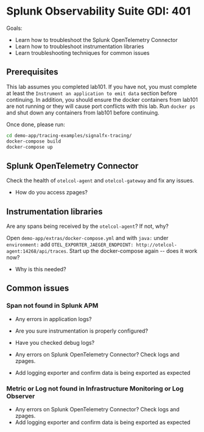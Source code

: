 # Splunk Observability Suite GDI: 401

Goals:

- Learn how to troubleshoot the Splunk OpenTelemetry Connector
- Learn how to troubleshoot instrumentation libraries
- Learn troubleshooting techniques for common issues

## Prerequisites

This lab assumes you completed lab101. If you have not, you must complete at
least the `Instrument an application to emit data` section before continuing.
In addition, you should ensure the docker containers from lab101 are not
running or they will cause port conflicts with this lab. Run `docker ps` and
shut down any containers from lab101 before continuing.

Once done, please run:

```bash
cd demo-app/tracing-examples/signalfx-tracing/
docker-compose build
docker-compose up
```

## Splunk OpenTelemetry Connector

Check the health of `otelcol-agent` and `otelcol-gateway` and fix any issues.

- How do you access zpages?

## Instrumentation libraries

Are any spans being received by the `otelcol-agent`? If not, why?

Open `demo-app/extras/docker-compose.yml` and with `java:` under `environment:`
add `OTEL_EXPORTER_JAEGER_ENDPOINT: http://otelcol-agent:14268/api/traces`.
Start up the docker-compose again -- does it work now?

- Why is this needed?

## Common issues

### Span not found in Splunk APM

- Any errors in application logs?
- Are you sure instrumentation is properly configured?
- Have you checked debug logs?

- Any errors on Splunk OpenTelemetry Connector? Check logs and zpages.
- Add logging exporter and confirm data is being exported as expected

### Metric or Log not found in Infrastructure Monitoring or Log Observer

- Any errors on Splunk OpenTelemetry Connector? Check logs and zpages.
- Add logging exporter and confirm data is being exported as expected
